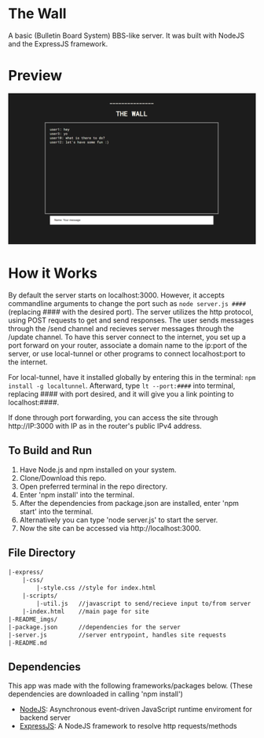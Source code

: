 # The Wall

A basic (Bulletin Board System) BBS-like server. It was built with NodeJS and the ExpressJS framework.

# Preview

![thumbnail](README_imgs/wall_board.png)

# How it Works

By default the server starts on localhost:3000. However, it accepts commandline arguments to change the port such as ```node server.js ####``` (replacing #### with the desired port).
The server utilizes the http protocol, using POST requests to get and send responses. The user sends messages through the /send channel and recieves server messages through the /update channel.
To have this server connect to the internet, you set up a port forward on your router, associate a domain name to the ip:port of the server, or use local-tunnel or other programs to connect localhost:port to the internet. 

For local-tunnel, have it installed globally by entering this in the terminal: ```npm install -g localtunnel```.
Afterward, type ```lt --port:####``` into terminal, replacing #### with port desired, and it will give you a link pointing to localhost:####.

If done through port forwarding, you can access the site through http://IP:3000 with IP as in the router's public IPv4 address.

## To Build and Run
1. Have Node.js and npm installed on your system.
2. Clone/Download this repo.
3. Open preferred terminal in the repo directory.
4. Enter 'npm install' into the terminal.
5. After the dependencies from package.json are installed, enter 'npm start' into the terminal.
6. Alternatively you can type 'node server.js' to start the server.
7. Now the site can be accessed via http://localhost:3000.

## File Directory
```
|-express/
	|-css/
		|-style.css	//style for index.html
	|-scripts/
		|-util.js	//javascript to send/recieve input to/from server
	|-index.html	//main page for site
|-README_imgs/
|-package.json		//dependencies for the server
|-server.js			//server entrypoint, handles site requests
|-README.md
```

## Dependencies
This app was made with the following frameworks/packages below. (These dependencies are downloaded in calling 'npm install')
- [NodeJS](http://nodejs.org): Asynchronous event-driven JavaScript runtime enviroment for backend server
- [ExpressJS](http://expressjs.com): A NodeJS framework to resolve http requests/methods